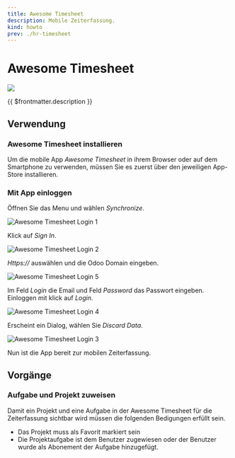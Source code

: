 ```yaml
---
title: Awesome Timesheet
description: Mobile Zeiterfassung.
kind: howto
prev: ./hr-timesheet
---
```


# Awesome Timesheet

![](attachments/icon_awesome_timesheet.png)

{{ $frontmatter.description }}

## Verwendung

### Awesome Timesheet installieren

Um die mobile App _Awesome Timesheet_ in ihrem Browser oder auf dem Smartphone zu verwenden, müssen Sie es zuerst über den jeweiligen App-Store installieren.

### Mit App einloggen

Öffnen Sie das Menu und wählen _Synchronize_.

![Awesome Timesheet Login 1](attachments/Awesome%20Timesheet%20Login%201.png)

Klick auf _Sign In_.

![Awesome Timesheet Login 2](attachments/Awesome%20Timesheet%20Login%202.png)

_Https://_ auswählen und die Odoo Domain eingeben.

![Awesome Timesheet Login 5](attachments/Awesome%20Timesheet%20Login%205.png)

Im Feld _Login_ die Email und Feld _Password_ das Passwort eingeben. Einloggen mit klick auf _Login_.

![Awesome Timesheet Login 4](attachments/Awesome%20Timesheet%20Login%204.png)

Erscheint ein Dialog, wählen Sie _Discard Data_.

![Awesome Timesheet Login 3](attachments/Awesome%20Timesheet%20Login%203.png)

Nun ist die App bereit zur mobilen Zeiterfassung.

## Vorgänge

### Aufgabe und Projekt zuweisen

Damit ein Projekt und eine Aufgabe in der Awesome Timesheet für die Zeiterfassung sichtbar wird müssen die folgenden Bedigungen erfüllt sein.

- Das Projekt muss als Favorit markiert sein
- Die Projektaufgabe ist dem Benutzer zugewiesen oder der Benutzer wurde als Abonement der Aufgabe hinzugefügt.

